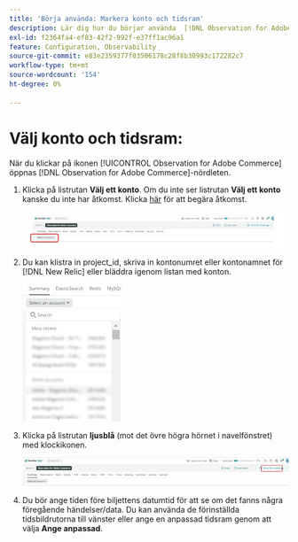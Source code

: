 ```yaml
---
title: 'Börja använda: Markera konto och tidsram'
description: Lär dig hur du börjar använda  [!DNL Observation for Adobe Commerce] nudleten genom att markera kontot och tidsramen.
exl-id: f2364fa4-ef83-42f2-992f-e37ff1ac96a1
feature: Configuration, Observability
source-git-commit: e83e2359377f03506178c28f8b30993c172282c7
workflow-type: tm+mt
source-wordcount: '154'
ht-degree: 0%

---
```


# Välj konto och tidsram:

När du klickar på ikonen [!UICONTROL Observation for Adobe Commerce] öppnas [!DNL Observation for Adobe Commerce]-nördleten.

1. Klicka på listrutan **Välj ett konto**. Om du inte ser listrutan **Välj ett konto** kanske du inte har åtkomst. Klicka [här](https://adobe.sharepoint.com/sites/MG/it/IT%20Services%20Wiki/Requesting%20access%20to%20Magento%20Commerce%20New%20Relic.aspx) för att begära åtkomst.

   ![Välj ett konto](../../assets/tools/observation-for-adobe-commerce/start-using-1.jpeg)

1. Du kan klistra in project_id, skriva in kontonumret eller kontonamnet för [!DNL New Relic] eller bläddra igenom listan med konton.

   ![Bläddra igenom listan med konton](../../assets/tools/observation-for-adobe-commerce/start-using-2.jpg)

1. Klicka på listrutan **ljusblå** (mot det övre högra hörnet i navelfönstret) med klockikonen.

   ![Klicka på listrutan](../../assets/tools/observation-for-adobe-commerce/start-using-3.jpg)

1. Du bör ange tiden före biljettens datumtid för att se om det fanns några föregående händelser/data. Du kan använda de förinställda tidsbildrutorna till vänster eller ange en anpassad tidsram genom att välja **Ange anpassad**.
